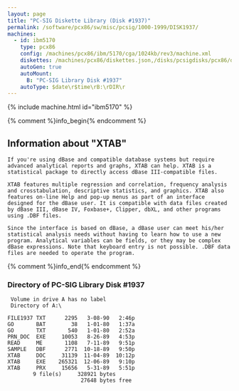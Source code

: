 ```yaml
---
layout: page
title: "PC-SIG Diskette Library (Disk #1937)"
permalink: /software/pcx86/sw/misc/pcsig/1000-1999/DISK1937/
machines:
  - id: ibm5170
    type: pcx86
    config: /machines/pcx86/ibm/5170/cga/1024kb/rev3/machine.xml
    diskettes: /machines/pcx86/diskettes.json,/disks/pcsigdisks/pcx86/diskettes.json
    autoGen: true
    autoMount:
      B: "PC-SIG Library Disk #1937"
    autoType: $date\r$time\rB:\rDIR\r
---
```


{% include machine.html id="ibm5170" %}

{% comment %}info_begin{% endcomment %}

## Information about "XTAB"

    If you're using dBase and compatible database systems but require
    advanced analytical reports and graphs, XTAB can help. XTAB is a
    statistical package to directly access dBase III-compatible files.
    
    XTAB features multiple regression and correlation, frequency analysis
    and crosstabulation, descriptive statistics, and graphics. XTAB also
    features on-line Help and pop-up menus as part of an interface
    designed for the dBase user. It is compatible with data files created
    by dBase III, dBase IV, Foxbase+, Clipper, dbXL, and other programs
    using .DBF files.
    
    Since the interface is based on dBase, a dBase user can meet his/her
    statistical analysis needs without having to learn how to use a new
    program. Analytical variables can be fields, or they may be complex
    dBase expressions. Note that keyboard entry is not possible. .DBF data
    files are needed to operate the program.
{% comment %}info_end{% endcomment %}


### Directory of PC-SIG Library Disk #1937

     Volume in drive A has no label
     Directory of A:\

    FILE1937 TXT      2295   3-08-90   2:46p
    GO       BAT        38   1-01-80   1:37a
    GO       TXT       540   1-01-80   2:52a
    PRN_DOC  EXE     10053   8-26-89   4:53p
    READ     ME       1108   7-11-89   9:51p
    SAMPLE   DBF      2771  10-18-89   9:50p
    XTAB     DOC     31139  11-04-89  10:12p
    XTAB     EXE    265321  12-06-89   9:10p
    XTAB     PRX     15656   5-31-89   5:51p
            9 file(s)     328921 bytes
                           27648 bytes free
